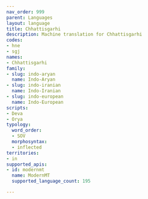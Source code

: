 ```yaml
---
nav_order: 999
parent: Languages
layout: language
title: Chhattisgarhi
description: Machine translation for Chhattisgarhi
codes:
- hne
- sgj
names:
- Chhattisgarhi
family:
- slug: indo-aryan
  name: Indo-Aryan
- slug: indo-iranian
  name: Indo-Iranian
- slug: indo-european
  name: Indo-European
scripts:
- Deva
- Orya
typology:
  word_order:
  - SOV
  morphosyntax:
  - inflected
territories:
- in
supported_apis:
- id: modernmt
  name: ModernMT
  supported_language_count: 195

---
```



